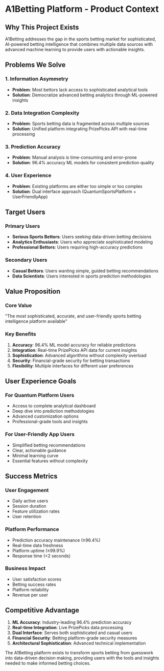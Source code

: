 # A1Betting Platform - Product Context

## Why This Project Exists
A1Betting addresses the gap in the sports betting market for sophisticated, AI-powered betting intelligence that combines multiple data sources with advanced machine learning to provide users with actionable insights.

## Problems We Solve

### 1. Information Asymmetry
- **Problem**: Most bettors lack access to sophisticated analytical tools
- **Solution**: Democratize advanced betting analytics through ML-powered insights

### 2. Data Integration Complexity
- **Problem**: Sports betting data is fragmented across multiple sources
- **Solution**: Unified platform integrating PrizePicks API with real-time processing

### 3. Prediction Accuracy
- **Problem**: Manual analysis is time-consuming and error-prone
- **Solution**: 96.4% accuracy ML models for consistent prediction quality

### 4. User Experience
- **Problem**: Existing platforms are either too simple or too complex
- **Solution**: Dual interface approach (QuantumSportsPlatform + UserFriendlyApp)

## Target Users

### Primary Users
- **Serious Sports Bettors**: Users seeking data-driven betting decisions
- **Analytics Enthusiasts**: Users who appreciate sophisticated modeling
- **Professional Bettors**: Users requiring high-accuracy predictions

### Secondary Users
- **Casual Bettors**: Users wanting simple, guided betting recommendations
- **Data Scientists**: Users interested in sports prediction methodologies

## Value Proposition

### Core Value
"The most sophisticated, accurate, and user-friendly sports betting intelligence platform available"

### Key Benefits
1. **Accuracy**: 96.4% ML model accuracy for reliable predictions
2. **Integration**: Real-time PrizePicks API data for current insights
3. **Sophistication**: Advanced algorithms without complexity overload
4. **Security**: Financial-grade security for betting transactions
5. **Flexibility**: Multiple interfaces for different user preferences

## User Experience Goals

### For Quantum Platform Users
- Access to complete analytical dashboard
- Deep dive into prediction methodologies
- Advanced customization options
- Professional-grade tools and insights

### For User-Friendly App Users
- Simplified betting recommendations
- Clear, actionable guidance
- Minimal learning curve
- Essential features without complexity

## Success Metrics

### User Engagement
- Daily active users
- Session duration
- Feature utilization rates
- User retention

### Platform Performance
- Prediction accuracy maintenance (≥96.4%)
- Real-time data freshness
- Platform uptime (≥99.9%)
- Response time (<2 seconds)

### Business Impact
- User satisfaction scores
- Betting success rates
- Platform reliability
- Revenue per user

## Competitive Advantage
1. **ML Accuracy**: Industry-leading 96.4% prediction accuracy
2. **Real-time Integration**: Live PrizePicks data processing
3. **Dual Interface**: Serves both sophisticated and casual users
4. **Financial Security**: Betting platform-grade security measures
5. **Architectural Sophistication**: Advanced technical implementation

The A1Betting platform exists to transform sports betting from guesswork into data-driven decision making, providing users with the tools and insights needed to make informed betting choices. 